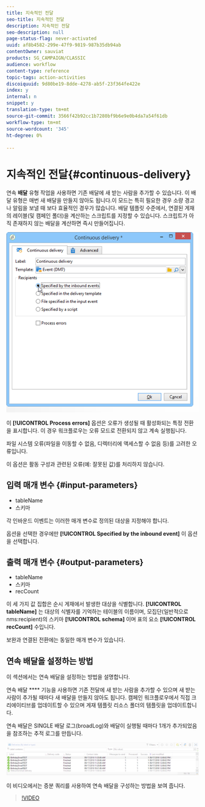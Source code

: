```yaml
---
title: 지속적인 전달
seo-title: 지속적인 전달
description: 지속적인 전달
seo-description: null
page-status-flag: never-activated
uuid: af8b4582-299e-47f9-9819-987b35db94ab
contentOwner: sauviat
products: SG_CAMPAIGN/CLASSIC
audience: workflow
content-type: reference
topic-tags: action-activities
discoiquuid: 9d80be19-8dde-4278-ab5f-23f364fe422e
index: y
internal: n
snippet: y
translation-type: tm+mt
source-git-commit: 3566f42b92cc1b7280bf9b6e9e0b4da7a54f61db
workflow-type: tm+mt
source-wordcount: '345'
ht-degree: 0%

---
```



# 지속적인 전달{#continuous-delivery}

연속 **배달** 유형 작업을 사용하면 기존 배달에 새 받는 사람을 추가할 수 있습니다. 이 배달 유형은 매번 새 배달을 만들지 않아도 됩니다.이 모드는 특히 필요한 경우 소량 경고나 알림을 보낼 때 보다 효율적인 경우가 많습니다. 배달 템플릿 수준에서, 연결된 게재의 레이블(및 캠페인 폴더)을 계산하는 스크립트를 지정할 수 있습니다. 스크립트가 아직 존재하지 않는 배달을 계산하면 즉시 만들어집니다.

![](assets/edit_diffusion_fil.png)

이 **[!UICONTROL Process errors]** 옵션은 오류가 생성될 때 활성화되는 특정 전환을 표시합니다. 이 경우 워크플로우는 오류 모드로 전환되지 않고 계속 실행됩니다.

파일 시스템 오류(파일을 이동할 수 없음, 디렉터리에 액세스할 수 없음 등)를 고려한 오류입니다.

이 옵션은 활동 구성과 관련된 오류(예: 잘못된 값)를 처리하지 않습니다.

## 입력 매개 변수 {#input-parameters}

* tableName
* 스키마

각 인바운드 이벤트는 이러한 매개 변수로 정의된 대상을 지정해야 합니다.

옵션을 선택한 경우에만 **[!UICONTROL Specified by the inbound event]** 이 옵션을 선택합니다.

## 출력 매개 변수 {#output-parameters}

* tableName
* 스키마
* recCount

이 세 가지 값 집합은 순시 게재에서 발생한 대상을 식별합니다. **[!UICONTROL tableName]** 는 대상의 식별자를 기억하는 테이블의 이름이며, 모집단(일반적으로 nms:recipient)의 스키마 **[!UICONTROL schema]** 이며 표의 요소 **[!UICONTROL recCount]** 수입니다.

보완과 연결된 전환에는 동일한 매개 변수가 있습니다.

## 연속 배달을 설정하는 방법

이 섹션에서는 연속 배달을 설정하는 방법을 설명합니다.

연속 배달 **** 기능을 사용하면 기존 전달에 새 받는 사람을 추가할 수 있으며 새 받는 사람이 추가될 때마다 새 배달을 만들지 않아도 됩니다. 캠페인 워크플로우에서 직접 크리에이티브를 업데이트할 수 있으며 게재 템플릿 리소스 폴더의 템플릿을 업데이트합니다.

연속 배달은 SINGLE 배달 로그(broadLog)와 배달이 실행될 때마다 1개가 추가되었음을 참조하는 추적 로그를 만듭니다.

![연속 전달](assets/delivery_continuous.jpg)

이 비디오에서는 증분 쿼리를 사용하여 연속 배달을 구성하는 방법을 보여 줍니다.

>[!VIDEO](https://video.tv.adobe.com/v/25039?quality=12)
